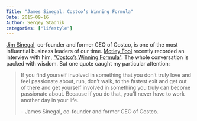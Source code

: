 ```yaml
---
Title: "James Sinegal: Costco’s Winning Formula"
Date: 2015-09-16
Author: Sergey Stadnik
categories: ["lifestyle"]
---
```


[Jim Sinegal](https://en.wikipedia.org/wiki/James_Sinegal), co-founder and former CEO of Costco, is one of the most influential business leaders of our time. [Motley Fool]( http://www.fool.com/) recently recorded an interview with him, ["Costco’s Winning Formula"]( http://fool.libsyn.com/costcos-winning-formula). The whole conversation is packed with wisdom. But one quote caught my particular attention:
<!-- more -->

<blockquote>
<p>If you find yourself involved in something that you don’t truly love and feel passionate about, run, don’t walk, to the fastest exit and get out of there and get yourself involved in something you truly can become passionate about. Because if you do that, you’ll never have to work another day in your life.</p>
<footer>- James Sinegal, co-founder and former CEO of Costco.</footer>
</blockquote>